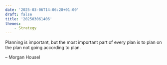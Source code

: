 ```yaml
---
date: '2025-03-06T14:06:28+01:00'
draft: false
title: '202503061406'
themes:
    - Strategy
---
```


Planning is important, but the most important part of every plan is to plan on the plan not going according to plan.

– Morgan Housel
